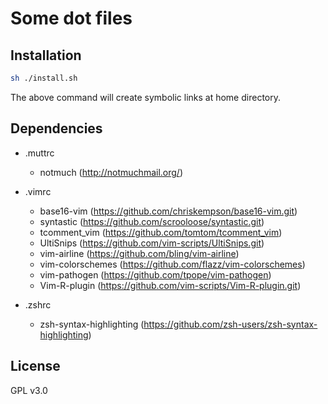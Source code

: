 # Some dot files


## Installation
```sh
sh ./install.sh
```
The above command will create symbolic links at home directory.


## Dependencies

- .muttrc
    - notmuch (http://notmuchmail.org/)

- .vimrc
    - base16-vim (https://github.com/chriskempson/base16-vim.git)
    - syntastic (https://github.com/scrooloose/syntastic.git)
    - tcomment_vim (https://github.com/tomtom/tcomment_vim)
    - UltiSnips (https://github.com/vim-scripts/UltiSnips.git)
    - vim-airline (https://github.com/bling/vim-airline)
    - vim-colorschemes (https://github.com/flazz/vim-colorschemes)
    - vim-pathogen (https://github.com/tpope/vim-pathogen)
    - Vim-R-plugin (https://github.com/vim-scripts/Vim-R-plugin.git)

- .zshrc
    - zsh-syntax-highlighting (https://github.com/zsh-users/zsh-syntax-highlighting)


## License
GPL v3.0
